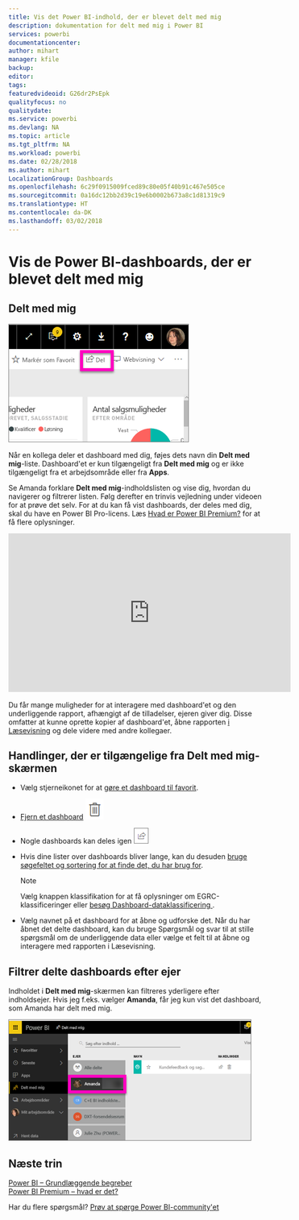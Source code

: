 ```yaml
---
title: Vis det Power BI-indhold, der er blevet delt med mig
description: dokumentation for delt med mig i Power BI
services: powerbi
documentationcenter: 
author: mihart
manager: kfile
backup: 
editor: 
tags: 
featuredvideoid: G26dr2PsEpk
qualityfocus: no
qualitydate: 
ms.service: powerbi
ms.devlang: NA
ms.topic: article
ms.tgt_pltfrm: NA
ms.workload: powerbi
ms.date: 02/28/2018
ms.author: mihart
LocalizationGroup: Dashboards
ms.openlocfilehash: 6c29f0915009fced89c80e05f40b91c467e505ce
ms.sourcegitcommit: 0a16dc12bb2d39c19e6b0002b673a8c1d81319c9
ms.translationtype: HT
ms.contentlocale: da-DK
ms.lasthandoff: 03/02/2018
---
```

# <a name="display-the-power-bi-dashboards-that-have-been-shared-with-me"></a>Vis de Power BI-dashboards, der er blevet delt med mig
## <a name="shared-with-me"></a>Delt med mig
![Delingsikon](media/service-shared-with-me/power-bi-share-dash.png)

Når en kollega deler et dashboard med dig, føjes dets navn din **Delt med mig**-liste. Dashboard'et er kun tilgængeligt fra **Delt med mig** og er ikke tilgængeligt fra et arbejdsområde eller fra **Apps**.

Se Amanda forklare **Delt med mig**-indholdslisten og vise dig, hvordan du navigerer og filtrerer listen. Følg derefter en trinvis vejledning under videoen for at prøve det selv. For at du kan få vist dashboards, der deles med dig, skal du have en Power BI Pro-licens. Læs [Hvad er Power BI Premium?](service-premium.md) for at få flere oplysninger.

<iframe width="560" height="315" src="https://www.youtube.com/embed/G26dr2PsEpk" frameborder="0" allowfullscreen></iframe>

Du får mange muligheder for at interagere med dashboard'et og den underliggende rapport, afhængigt af de tilladelser, ejeren giver dig. Disse omfatter at kunne oprette kopier af dashboard'et, åbne rapporten [i Læsevisning](service-reading-view-and-editing-view.md) og dele videre med andre kollegaer.

## <a name="actions-available-from-the-shared-with-me-screen"></a>Handlinger, der er tilgængelige fra **Delt med mig**-skærmen
* Vælg stjerneikonet for at [gøre et dashboard til favorit](service-dashboard-favorite.md).
* [Fjern et dashboard](service-delete.md) ![affaldsspandsikon](media/service-shared-with-me/power-bi-delete-icon.png)
* Nogle dashboards kan deles igen  ![delingsikon](media/service-shared-with-me/power-bi-share-icon-new.png)
* Hvis dine lister over dashboards bliver lange, kan du desuden [bruge søgefeltet og sortering for at finde det, du har brug for](service-navigation-search-filter-sort.md).
  
  > [!NOTE]
  > Vælg knappen klassifikation for at få oplysninger om EGRC-klassificeringer eller [besøg Dashboard-dataklassificering ](service-data-classification.md).
  > 
  > 
* Vælg navnet på et dashboard for at åbne og udforske det. Når du har åbnet det delte dashboard, kan du bruge Spørgsmål og svar til at stille spørgsmål om de underliggende data eller vælge et felt til at åbne og interagere med rapporten i Læsevisning.

## <a name="filter-shared-dashboards-by-owner"></a>Filtrer delte dashboards efter ejer
Indholdet i **Delt med mig**-skærmen kan filtreres yderligere efter indholdsejer. Hvis jeg f.eks. vælger **Amanda**, får jeg kun vist det dashboard, som Amanda har delt med mig.

![dashboard filtreret efter ejer](media/service-shared-with-me/power-bi-owner.png)

## <a name="next-steps"></a>Næste trin
[Power BI – Grundlæggende begreber](service-basic-concepts.md)  
[Power BI Premium – hvad er det?](service-premium.md)  

Har du flere spørgsmål? [Prøv at spørge Power BI-community'et](http://community.powerbi.com/)

